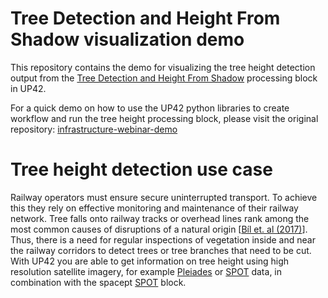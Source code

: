 # Tree Detection and Height From Shadow visualization demo
This repository contains the demo for visualizing the tree height detection output from the [Tree Detection and Height From Shadow](https://marketplace.up42.com/block/1e482528-6777-4895-a5c0-4433cfe8f9da) processing block in UP42. 

For a quick demo on how to use the UP42 python libraries to create workflow and run the tree height processing block, please visit the original repository: [infrastructure-webinar-demo](https://github.com/thaisbendixen/infrastructure-webinar-demo)

# Tree height detection use case
Railway operators must ensure secure uninterrupted transport. To achieve this they rely on effective monitoring and maintenance of their railway network. Tree falls onto railway tracks or overhead lines rank among the most common causes of disruptions of a natural origin [[Bíl et. al (2017)](https://www.researchgate.net/publication/318816940_Identifying_locations_along_railway_networks_with_the_highest_tree_fall_hazard)]. Thus, there is a need for regular inspections of vegetation inside and near the railway corridors to detect trees or tree branches that need to be cut. With UP42 you are able to get information on tree height using high resolution satellite imagery, for example [Pleiades](https://marketplace.up42.com/block/18d09f1a-3197-4c27-a15a-54d099c31435) or [SPOT](https://marketplace.up42.com/block/045019bb-06fc-4fa1-b703-318725b4d8af) data, in combination with the spacept  [SPOT](https://marketplace.up42.com/block/045019bb-06fc-4fa1-b703-318725b4d8af) block.
